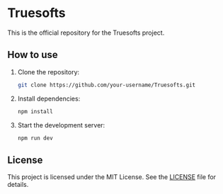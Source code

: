 # Truesofts

This is the official repository for the Truesofts project.

## How to use

1. Clone the repository:
   ```sh
   git clone https://github.com/your-username/Truesofts.git
   ```
2. Install dependencies:
   ```sh
   npm install
   ```
3. Start the development server:
   ```sh
   npm run dev
   ```

## License

This project is licensed under the MIT License. See the [LICENSE](LICENSE) file for details.
